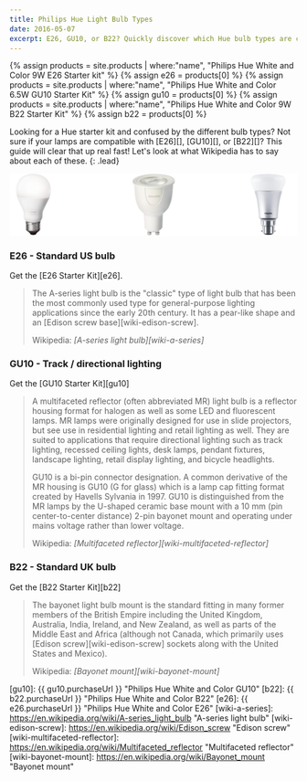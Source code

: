 ```yaml
---
title: Philips Hue Light Bulb Types
date: 2016-05-07
excerpt: E26, GU10, or B22? Quickly discover which Hue bulb types are compatible with your light fixtures in this Philips Hue guide.
---
```


{% assign products = site.products | where:"name", "Philips Hue White and Color 9W E26 Starter kit" %}
{% assign e26 = products[0] %}
{% assign products = site.products | where:"name", "Philips Hue White and Color 6.5W GU10 Starter Kit" %}
{% assign gu10 = products[0] %}
{% assign products = site.products | where:"name", "Philips Hue White and Color 9W B22 Starter Kit" %}
{% assign b22 = products[0] %}

Looking for a Hue starter kit and confused by the different bulb types? Not sure if your lamps are compatible with [E26][], [GU10][], or [B22][]? This guide will clear that up real fast! Let's look at what Wikipedia has to say about each of these.
{: .lead}

<img src="/images/guides/light-bulb-types.png" class="img-responsive" alt="Philips Hue - Light Bulb Types" />

### E26 - Standard US bulb

Get the [E26 Starter Kit][e26]. 

> The A-series light bulb is the "classic" type of light bulb that has been the most commonly used type for general-purpose lighting applications since the early 20th century. It has a pear-like shape and an [Edison screw base][wiki-edison-screw].
> <footer>Wikipedia: <cite title="A-series light bulb" markdown="1">[A-series light bulb][wiki-a-series]</cite></footer>

### GU10 - Track / directional lighting

Get the [GU10 Starter Kit][gu10]

> A multifaceted reflector (often abbreviated MR) light bulb is a reflector housing format for halogen as well as some LED and fluorescent lamps. MR lamps were originally designed for use in slide projectors, but see use in residential lighting and retail lighting as well. They are suited to applications that require directional lighting such as track lighting, recessed ceiling lights, desk lamps, pendant fixtures, landscape lighting, retail display lighting, and bicycle headlights.
>
> GU10 is a bi-pin connector designation. A common derivative of the MR housing is GU10 (G for glass) which is a lamp cap fitting format created by Havells Sylvania in 1997. GU10 is distinguished from the MR lamps by the U-shaped ceramic base mount with a 10 mm (pin center-to-center distance) 2-pin bayonet mount and operating under mains voltage rather than lower voltage.
> <footer>Wikipedia: <cite title="Multifaceted reflector" markdown="1">[Multifaceted reflector][wiki-multifaceted-reflector]</cite></footer>

### B22 - Standard UK bulb

Get the [B22 Starter Kit][b22]

> The bayonet light bulb mount is the standard fitting in many former members of the British Empire including the United Kingdom, Australia, India, Ireland, and New Zealand, as well as parts of the Middle East and Africa (although not Canada, which primarily uses [Edison screw][wiki-edison-screw] sockets along with the United States and Mexico).
> <footer>Wikipedia: <cite title="Bayonet mount" markdown="1">[Bayonet mount][wiki-bayonet-mount]</cite></footer>


[gu10]: {{ gu10.purchaseUrl }} "Philips Hue White and Color GU10"
[b22]: {{ b22.purchaseUrl }} "Philips Hue White and Color B22"
[e26]: {{ e26.purchaseUrl }} "Philips Hue White and Color E26"
[wiki-a-series]: https://en.wikipedia.org/wiki/A-series_light_bulb "A-series light bulb"
[wiki-edison-screw]: https://en.wikipedia.org/wiki/Edison_screw "Edison screw"
[wiki-multifaceted-reflector]: https://en.wikipedia.org/wiki/Multifaceted_reflector "Multifaceted reflector"
[wiki-bayonet-mount]: https://en.wikipedia.org/wiki/Bayonet_mount "Bayonet mount"